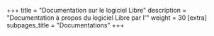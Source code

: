 +++
title = "Documentation sur le logiciel Libre"
description = "Documentation à propos du logiciel Libre par l'"
weight = 30
[extra]
subpages_title = "Documentations"
+++
